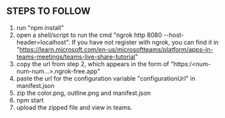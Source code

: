 ## STEPS TO FOLLOW ##
1. run "npm install"
2. open a shell/script to run the cmd "ngrok http 8080 --host-header=localhost". If you have not 
register with ngrok, you can find it in "https://learn.microsoft.com/en-us/microsoftteams/platform/apps-in-teams-meetings/teams-live-share-tutorial"
3. copy the url from step 2, which appears in the form of "https:/<num-num-num...>.ngrok-free.app"
4. paste the url for the configuration variable "configurationUrl" in manifest.json 
5. zip the color.png, outline.png and manifest.json
6. npm start 
7. upload the zipped file and view in teams.